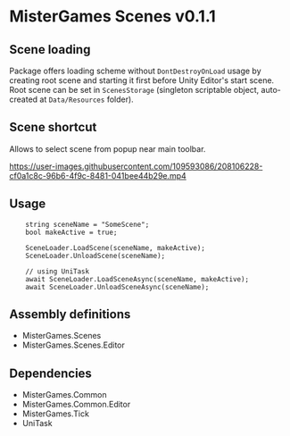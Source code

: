 # MisterGames Scenes v0.1.1

## Scene loading

Package offers loading scheme without `DontDestroyOnLoad` usage by creating root scene and starting it first before Unity Editor's start scene.
Root scene can be set in `ScenesStorage` (singleton scriptable object, auto-created at `Data/Resources` folder). 

## Scene shortcut

Allows to select scene from popup near main toolbar.

https://user-images.githubusercontent.com/109593086/208106228-cf0a1c8c-96b6-4f9c-8481-041bee44b29e.mp4

## Usage
```
    string sceneName = "SomeScene";
    bool makeActive = true;

    SceneLoader.LoadScene(sceneName, makeActive);
    SceneLoader.UnloadScene(sceneName);

    // using UniTask
    await SceneLoader.LoadSceneAsync(sceneName, makeActive);
    await SceneLoader.UnloadSceneAsync(sceneName);
```

## Assembly definitions
- MisterGames.Scenes
- MisterGames.Scenes.Editor

## Dependencies
- MisterGames.Common
- MisterGames.Common.Editor
- MisterGames.Tick
- UniTask
